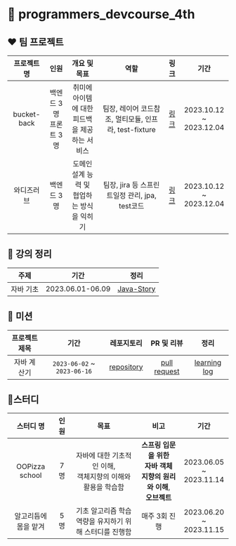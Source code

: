 # 🥇 programmers_devcourse_4th

## ❤️ 팀 프로젝트
|프로젝트 명|인원|개요 및 목표|역할|링크|기간|
|:------------------:|:------------------:|:--------------:|:-:|:---:|:--:|
|bucket-back|백엔드 3명<br> 프론트 3명|취미에 아이템에 대한<br> 피드백을 제공하는 서비스|팀장, 레이어 코드참조, 멀티모듈, 인프라, test-fixture|[링크](https://github.com/bucket-back/bucket-back-backend)|2023.10.12<br>~ 2023.12.04|
|와디즈러브|백엔드 3명|도메인 설계 능력 및<br> 협업하는 방식을 익히기|팀장, jira 등 스프린트일정 관리, jpa, test코드|[링크](https://github.com/prgrms-be-devcourse/BE-04-WadizLove)|2023.10.12<br>~ 2023.12.04|

## 💛 강의 정리
| 주제 | 기간 | 정리 |
|:----------:|:-----:|:---:|
|자바 기초|2023.06.01-06.09|[Java-Story](https://github.com/HandmadeCloud/programmers_devcourse_4th/tree/main/Java-Story)

## 💙 미션
| 프로젝트 제목 | 기간 | 레포지토리 | PR 및 리뷰 | 정리 |
|:----------:|:-----:|:---:|:------:|:---:|
|자바 계산기|`2023-06-02` ~ `2023-06-16`|[repository]()|[pull request]()|[learning log]()|


## 💚스터디
|스터디 명|인원|목표|비고|기간|
|:----:|:----:|:--:|:-:|:--:|
|OOPizza<br>school|7명| 자바에 대한 기초적인 이해,<br> 객체지향의 이해와 활용을 학습함|**스프링 입문을 위한<br>자바 객체 지향의 원리와 이해**,<br>**오브젝트**<br>|2023.06.05<br>~ 2023.11.14|
|알고리듬에 몸을 맡겨|5명| 기초 알고리즘 학습 역량을 유지하기 위해 스터디를 진행함 |매주 3회 진행|2023.06.20<br>~ 2023.11.15|


